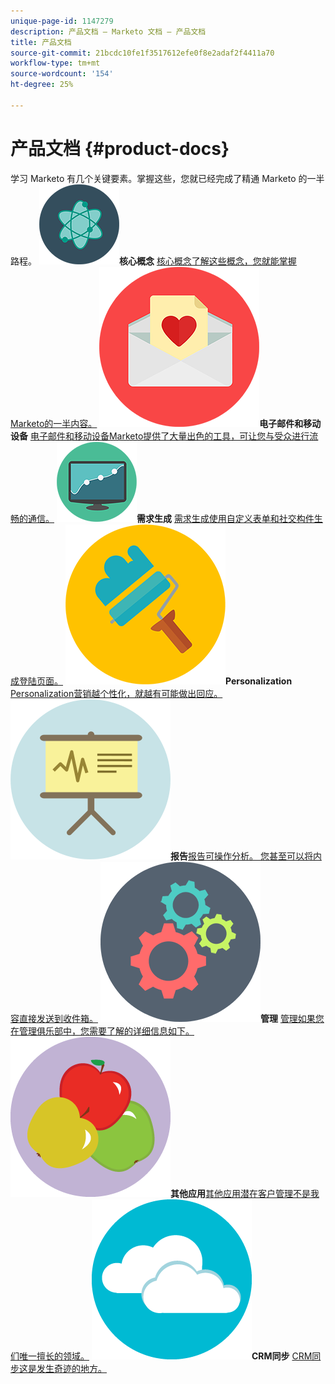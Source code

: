 ```yaml
---
unique-page-id: 1147279
description: 产品文档 – Marketo 文档 – 产品文档
title: 产品文档
source-git-commit: 21bcdc10fe1f3517612efe0f8e2adaf2f4411a70
workflow-type: tm+mt
source-wordcount: '154'
ht-degree: 25%

---
```



# 产品文档 {#product-docs}

学习 Marketo 有几个关键要素。掌握这些，您就已经完成了精通 Marketo 的一半路程。
**![核心概念](assets/education-science-12.png)核心概念** [核心概念了解这些概念，您就能掌握Marketo的一半内容。](product-docs/core-marketo-concepts.md)     **![电子邮件和移动设备](assets/valentine-day-10.png)电子邮件和移动设备** [电子邮件和移动设备Marketo提供了大量出色的工具，可让您与受众进行流畅的通信。](https://docs.marketo.com/pages/viewpage.action?pageId=557076)     **![需求生成](assets/seo-04.png)需求生成** [需求生成使用自定义表单和社交构件生成登陆页面。](product-docs/demand-generation.md)     **![Personalization](assets/graphic-design-tools-19.png)Personalization** [Personalization营销越个性化，就越有可能做出回应。](product-docs/personalization.md)     **![报告](assets/office-21.png)报告**[报告可操作分析。 您甚至可以将内容直接发送到收件箱。](product-docs/reporting.md)     **![管理](assets/technology-08.png)管理** [管理如果您在管理俱乐部中，您需要了解的详细信息如下。](https://docs.marketo.com/display/DOCS/Administration)     **![其他应用](assets/food-10.png)其他应用**[其他应用潜在客户管理不是我们唯一擅长的领域。](product-docs/additional-apps.md)     **![CRM同步](assets/seo-33.png)CRM同步** [CRM同步这是发生奇迹的地方。](product-docs/crm-sync.md)
